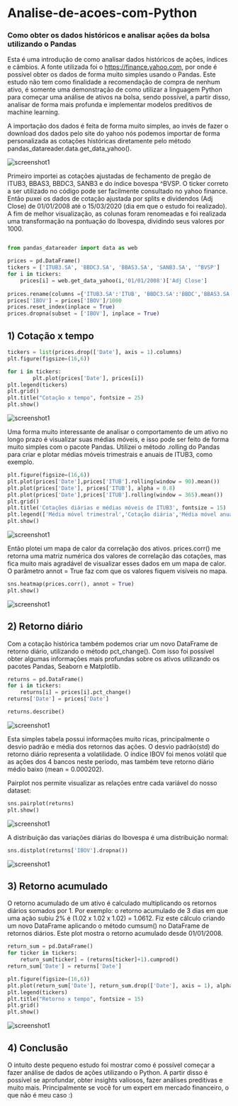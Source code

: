 # Analise-de-acoes-com-Python
### Como obter os dados históricos e analisar ações da bolsa utilizando o Pandas

Esta é uma introdução de como analisar dados históricos de ações, índices e câmbios. A fonte utilizada foi o https://finance.yahoo.com, por onde é possível obter os dados de forma muito simples usando o Pandas. Este estudo não tem como finalidade a recomendação de compra de nenhum ativo, é somente uma demonstração de como utilizar a linguagem Python para começar uma análise de ativos na bolsa, sendo possível, a partir disso, analisar de forma mais profunda e implementar modelos preditivos de machine learning.

A importação dos dados é feita de forma muito simples, ao invés de fazer o download dos dados pelo site do yahoo nós podemos importar de forma personalizada as cotações históricas diretamente pelo método pandas_datareader.data.get_data_yahoo().

![screenshot1](https://github.com/matheuscoradini/Analise-de-acoes-com-Pandas/blob/master/imagens/tabela_yahoo.PNG)

Primeiro importei as cotações ajustadas de fechamento de pregão de ITUB3, BBAS3, BBDC3, SANB3 e do índice bovespa ^BVSP. O ticker correto a ser utilizado no código pode ser facilmente consultado no yahoo finance. Então puxei os dados de cotação ajustada por splits e dividendos (Adj Close) de 01/01/2008 até o 15/03/2020 (dia em que o estudo foi realizado). A fim de melhor visualização, as colunas foram renomeadas e foi realizada uma transformação na pontuação do Ibovespa, dividindo seus valores por 1000.

```python

from pandas_datareader import data as web

prices = pd.DataFrame()
tickers = ['ITUB3.SA', 'BBDC3.SA', 'BBAS3.SA', 'SANB3.SA', '^BVSP']
for i in tickers:
    prices[i] = web.get_data_yahoo(i,'01/01/2008')['Adj Close']
    
prices.rename(columns ={'ITUB3.SA':'ITUB', 'BBDC3.SA':'BBDC','BBAS3.SA':'BBAS','SANB3.SA':'SANB', '^BVSP':'IBOV'},inplace = True)
prices['IBOV'] = prices['IBOV']/1000
prices.reset_index(inplace = True)
prices.dropna(subset = ['IBOV'], inplace = True)
```
## 1) Cotação x tempo

```python
tickers = list(prices.drop(['Date'], axis = 1).columns)
plt.figure(figsize=(16,6))

for i in tickers:
        plt.plot(prices['Date'], prices[i])
plt.legend(tickers)
plt.grid()
plt.title("Cotação x tempo", fontsize = 25)
plt.show()
```
![screenshot1](https://github.com/matheuscoradini/Analise-de-acoes-com-Pandas/blob/master/imagens/cotacaotempo.PNG)

Uma forma muito interessante de analisar o comportamento de um ativo no longo prazo é visualizar suas médias móveis, e isso pode ser feito de forma muito simples com o pacote Pandas. Utilizei o método .rolling do Pandas para criar e plotar médias móveis trimestrais e anuais de ITUB3, como exemplo.

```python
plt.figure(figsize=(16,6))
plt.plot(prices['Date'],prices['ITUB'].rolling(window = 90).mean())
plt.plot(prices['Date'], prices['ITUB'], alpha = 0.8)
plt.plot(prices['Date'],prices['ITUB'].rolling(window = 365).mean())
plt.grid()
plt.title('Cotações diárias e médias móveis de ITUB3', fontsize = 15)
plt.legend(['Média móvel trimestral','Cotação diária','Média móvel anual'])
plt.show()
```
![screenshot1](https://github.com/matheuscoradini/Analise-de-acoes-com-Pandas/blob/master/imagens/mediasmóveis.PNG)

Então plotei um mapa de calor da correlação dos ativos. prices.corr() me retorna uma matriz numérica dos valores de correlação das cotações, mas fica muito mais agradável de visualizar esses dados em um mapa de calor. O parâmetro annot = True faz com que os valores fiquem visíveis no mapa.

```python
sns.heatmap(prices.corr(), annot = True)
plt.show()
```

![screenshot1](https://github.com/matheuscoradini/Analise-de-acoes-com-Pandas/blob/master/imagens/heatmap1.PNG)

## 2) Retorno diário

Com a cotação histórica também podemos criar um novo DataFrame de retorno diário, utilizando o método pct_change(). Com isso foi possível obter algumas informações mais profundas sobre os ativos utilizando os pacotes Pandas, Seaborn e Matplotlib. 

```python
returns = pd.DataFrame()
for i in tickers:
    returns[i] = prices[i].pct_change()
returns['Date'] = prices['Date']

returns.describe()
```
![screenshot1](https://github.com/matheuscoradini/Analise-de-acoes-com-Pandas/blob/master/imagens/describe.PNG)

Esta simples tabela possui informações muito ricas, principalmente o desvio padrão e média dos retornos das ações. O desvio padrão(std) do retorno diário representa a volatilidade. O índice IBOV foi menos volátil que as ações dos 4 bancos neste período, mas também teve retorno diário médio baixo (mean = 0.000202).

Pairplot nos permite visualizar as relações entre cada variável do nosso dataset:

```python
sns.pairplot(returns)
plt.show()
```
![screenshot1](https://github.com/matheuscoradini/Analise-de-acoes-com-Pandas/blob/master/imagens/pairplot1.PNG)

A distribuição das variações diárias do Ibovespa é uma distribuição normal:

```python
sns.distplot(returns['IBOV'].dropna())
```
![screenshot1](https://github.com/matheuscoradini/Analise-de-acoes-com-Pandas/blob/master/imagens/distplot.PNG)

## 3) Retorno acumulado

O retorno acumulado de um ativo é calculado multiplicando os retornos diários somados por 1. Por exemplo: o retorno acumulado de 3 dias em que uma ação subiu 2% é (1.02 x 1.02 x 1.02) = 1.0612. Fiz este cálculo criando um novo DataFrame aplicando o método cumsum() no DataFrame de retornos diários. Este plot mostra o retorno acumulado desde 01/01/2008.

```python
return_sum = pd.DataFrame()
for ticker in tickers:
    return_sum[ticker] = (returns[ticker]+1).cumprod()
return_sum['Date'] = returns['Date']

plt.figure(figsize=(16,6))
plt.plot(return_sum['Date'], return_sum.drop(['Date'], axis = 1), alpha = 0.9)
plt.legend(tickers)
plt.title("Retorno x tempo", fontsize = 15)
plt.grid()
plt.show()
```
![screenshot1](https://github.com/matheuscoradini/Analise-de-acoes-com-Pandas/blob/master/imagens/retorno1.PNG)

## 4) Conclusão

O intuito deste pequeno estudo foi mostrar como é possível começar a fazer análise de dados de ações utilizando o Python. A partir disso é possível se aprofundar, obter insights valiosos, fazer análises preditivas e muito mais. Principalmente se você for um expert em mercado financeiro, o que não é meu caso :)
